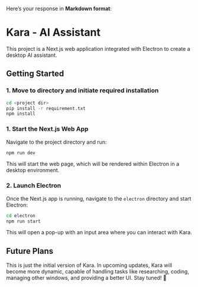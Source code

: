 Here’s your response in **Markdown format**:  


# Kara - AI Assistant  

This project is a Next.js web application integrated with Electron to create a desktop AI assistant.  

## Getting Started  
### 1. Move to directory and initiate required installation
```bash
cd <project dir>
pip install -r requirement.txt
npm install
``` 
### 1. Start the Next.js Web App  
Navigate to the project directory and run:  

```bash
npm run dev
```  

This will start the web page, which will be rendered within Electron in a desktop environment.  

### 2. Launch Electron  
Once the Next.js app is running, navigate to the `electron` directory and start Electron:  

```bash
cd electron  
npm run start  
```  

This will open a pop-up with an input area where you can interact with Kara.  

## Future Plans  

This is just the initial version of Kara. In upcoming updates, Kara will become more dynamic, capable of handling tasks like researching, coding, managing other windows, and providing a better UI. Stay tuned! 🚀  

